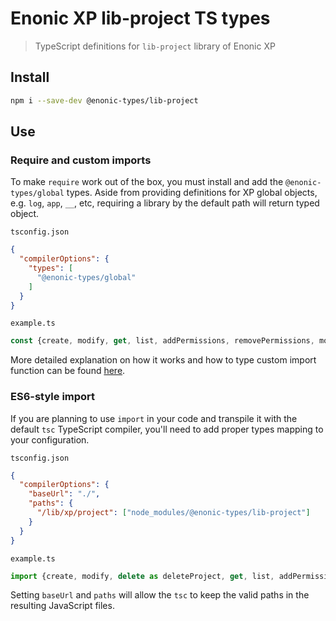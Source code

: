 # Enonic XP lib-project TS types

> TypeScript definitions for `lib-project` library of Enonic XP

## Install

```bash
npm i --save-dev @enonic-types/lib-project
```

## Use

### Require and custom imports

To make `require` work out of the box, you must install and add the `@enonic-types/global` types. Aside from providing definitions for XP
global objects, e.g. `log`, `app`, `__`, etc, requiring a library by the default path will return typed object.

`tsconfig.json`

```json
{
  "compilerOptions": {
    "types": [
      "@enonic-types/global"
    ]
  }
}
```

`example.ts`

```ts
const {create, modify, get, list, addPermissions, removePermissions, modifyReadAccess} = require('/lib/xp/project');
```

More detailed explanation on how it works and how to type custom import function can be
found [here](https://developer.enonic.com/docs/xp/stable/api).

### ES6-style import

If you are planning to use `import` in your code and transpile it with the default `tsc` TypeScript compiler, you'll need to add proper
types mapping to your configuration.

`tsconfig.json`

```json
{
  "compilerOptions": {
    "baseUrl": "./",
    "paths": {
      "/lib/xp/project": ["node_modules/@enonic-types/lib-project"]
    }
  }
}
```

`example.ts`

```ts
import {create, modify, delete as deleteProject, get, list, addPermissions, removePermissions, modifyReadAccess} from '/lib/xp/project';
```

Setting `baseUrl` and `paths` will allow the `tsc` to keep the valid paths in the resulting JavaScript files.

